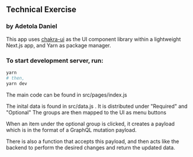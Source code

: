 ## Technical Exercise

### by Adetola Daniel

This app uses [chakra-ui](https://chakra-ui.com) as the UI component library within a lightweight Next.js app, and Yarn as package manager.

### To start development server, run:

```bash
yarn
# then,
yarn dev
```

The main code can be found in src/pages/index.js

The inital data is found in src/data.js . It is distributed under "Required" and "Optional"
The groups are then mapped to the UI as menu buttons

When an item under the optional group is clicked, it creates a payload which is in the format of a GraphQL mutation payload.

There is also a function that accepts this payload, and then acts like the backend to perform the desired changes and return the updated data.
